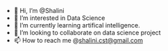 - 👋 Hi, I’m @Shalini
- 👀 I’m interested in Data Science 
- 🌱 I’m currently learning artifical intelligence.
- 💞️ I’m looking to collaborate on data science project
- 📫 How to reach me @shalini.cst@gmail.com

<!---
Vision-Shalini/Vision-Shalini is a ✨ special ✨ repository because its `README.md` (this file) appears on your GitHub profile.
You can click the Preview link to take a look at your changes.
--->
